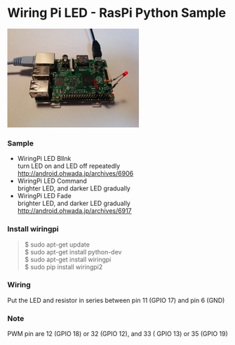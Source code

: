 # Wiring Pi LED - RasPi Python Sample

<img src="https://github.com/FabLabKannai/RaspiStudy/blob/master/4_python/docs/raspi_led.jpg" width="300" />

### Sample
- WiringPi LED Bllnk <br/>
turn LED on and LED off repeatedly <br/>
http://android.ohwada.jp/archives/6906 <br/>
- WiringPi LED Command <br/>
brighter LED, and darker LED gradually <br/>
- WiringPi LED Fade <br/>
brighter LED, and darker LED gradually <br/>
http://android.ohwada.jp/archives/6917 <br/>

### Install wiringpi
> $ sudo apt-get update <br/>
> $ sudo apt-get install python-dev <br/>
> $ sudo apt-get install wiringpi <br/>
> $ sudo pip install wiringpi2 <br/>

### Wiring
Put the LED and resistor in series between pin 11 (GPIO 17)
and pin 6 (GND) <br/>

### Note
PWM pin are 12 (GPIO 18) or 32 (GPIO 12), and 33 ( GPIO 13) or 35 (GPIO 19) <br/>

